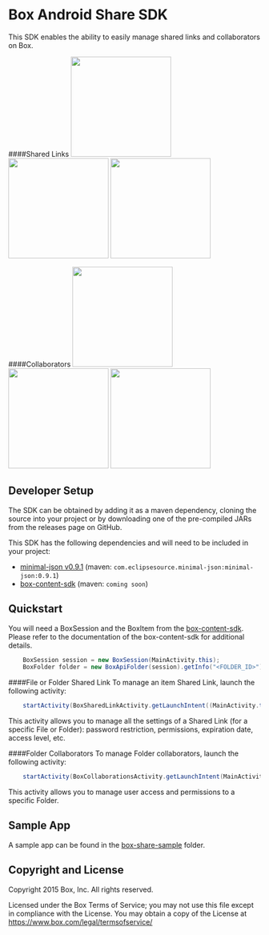Box Android Share SDK
==============
This SDK enables the ability to easily manage shared links and collaborators on Box.

####Shared Links
<img src="https://cloud.box.com/shared/static/cvdtf4475mf39r47s066de79ukpwlwwv.png" width="200"/>
<img src="https://cloud.box.com/shared/static/gqi9a9xzucjd9u9vkmf1zzwulbvnlbki.png" width="200"/>
<img src="https://cloud.box.com/shared/static/xh0n3ewuk1s68o9x8z195fgknqj41ij3.png" width="200"/>

####Collaborators
<img src="https://cloud.box.com/shared/static/855dkoj2nyk1obtiqpc2k5dr1o85tpp9.png" width="200"/>
<img src="https://cloud.box.com/shared/static/pz3ujyihzwd7du9bqtrn5cqveg5pzdqo.png" width="200"/>
<img src="https://cloud.box.com/shared/static/7r90gmo7zq3q4zs5otjvi0bf4s1ya01g.png" width="200"/>

Developer Setup
--------------
The SDK can be obtained by adding it as a maven dependency, cloning the source into your project or by downloading one of the pre-compiled JARs from the releases page on GitHub.

This SDK has the following dependencies and will need to be included in your project:
* [minimal-json v0.9.1](https://github.com/ralfstx/minimal-json) (maven: `com.eclipsesource.minimal-json:minimal-json:0.9.1`)
* [box-content-sdk](https://github.com/box/box-android-content-sdk) (maven: `coming soon`)

Quickstart
--------------
You will need a BoxSession and the BoxItem from the [box-content-sdk](https://github.com/box/box-android-content-sdk). Please refer to the documentation of the box-content-sdk for additional details.
```java
    BoxSession session = new BoxSession(MainActivity.this);
    BoxFolder folder = new BoxApiFolder(session).getInfo("<FOLDER_ID>").send();
```

####File or Folder Shared Link
To manage an item Shared Link, launch the following activity:
```java
    startActivity(BoxSharedLinkActivity.getLaunchIntent((MainActivity.this, folder, session));
```
This activity allows you to manage all the settings of a Shared Link (for a specific File or Folder): password restriction, permissions, expiration date, access level, etc.

####Folder Collaborators
To manage Folder collaborators, launch the following activity:
```java
    startActivity(BoxCollaborationsActivity.getLaunchIntent(MainActivity.this, folder, session));
```
This activity allows you to manage user access and permissions to a specific Folder. 

Sample App
--------------
A sample app can be found in the [box-share-sample](../../tree/master/box-share-sample) folder.

Copyright and License
---------------------
Copyright 2015 Box, Inc. All rights reserved.

Licensed under the Box Terms of Service; you may not use this file except in compliance with the License.
You may obtain a copy of the License at https://www.box.com/legal/termsofservice/

